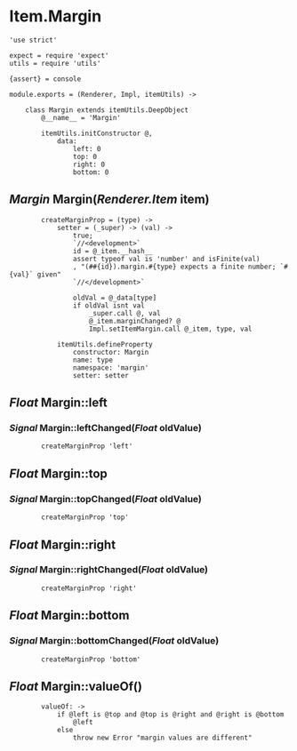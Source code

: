 Item.Margin
===========

	'use strict'

	expect = require 'expect'
	utils = require 'utils'

	{assert} = console

	module.exports = (Renderer, Impl, itemUtils) ->

		class Margin extends itemUtils.DeepObject
			@__name__ = 'Margin'

			itemUtils.initConstructor @,
				data:
					left: 0
					top: 0
					right: 0
					bottom: 0

*Margin* Margin(*Renderer.Item* item)
-------------------------------------

			createMarginProp = (type) ->
				setter = (_super) -> (val) ->
					true;
					`//<development>`
					id = @_item.__hash__
					assert typeof val is 'number' and isFinite(val)
					, "(##{id}).margin.#{type} expects a finite number; `#{val}` given"
					`//</development>`

					oldVal = @_data[type]
					if oldVal isnt val
						_super.call @, val
						@_item.marginChanged? @
						Impl.setItemMargin.call @_item, type, val

				itemUtils.defineProperty
					constructor: Margin
					name: type
					namespace: 'margin'
					setter: setter

*Float* Margin::left
--------------------

### *Signal* Margin::leftChanged(*Float* oldValue)

			createMarginProp 'left'

*Float* Margin::top
-------------------

### *Signal* Margin::topChanged(*Float* oldValue)

			createMarginProp 'top'

*Float* Margin::right
---------------------

### *Signal* Margin::rightChanged(*Float* oldValue)

			createMarginProp 'right'

*Float* Margin::bottom
----------------------

### *Signal* Margin::bottomChanged(*Float* oldValue)

			createMarginProp 'bottom'

*Float* Margin::valueOf()
--------------------------

			valueOf: ->
				if @left is @top and @top is @right and @right is @bottom
					@left
				else
					throw new Error "margin values are different"
